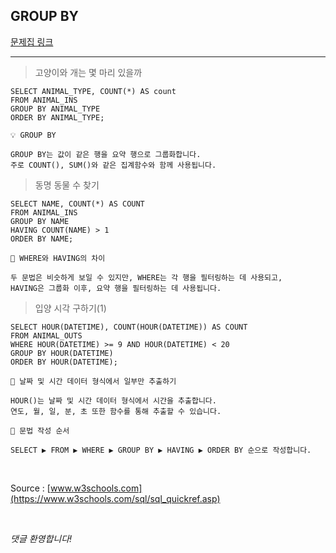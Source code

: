 <!-- [프로그래머스] SQL 고득점 Kit - GROUP BY 풀이 (MySQL) by 정석민 -->

GROUP BY
--
[문제집 링크](https://programmers.co.kr/learn/courses/30/parts/17044)

---

> 고양이와 개는 몇 마리 있을까

```
SELECT ANIMAL_TYPE, COUNT(*) AS count
FROM ANIMAL_INS
GROUP BY ANIMAL_TYPE
ORDER BY ANIMAL_TYPE;
```

```
💡 GROUP BY

GROUP BY는 값이 같은 행을 요약 행으로 그룹화합니다.
주로 COUNT(), SUM()와 같은 집계함수와 함께 사용됩니다.
```

> 동명 동물 수 찾기

```
SELECT NAME, COUNT(*) AS COUNT
FROM ANIMAL_INS
GROUP BY NAME
HAVING COUNT(NAME) > 1
ORDER BY NAME;
```

```
📝 WHERE와 HAVING의 차이

두 문법은 비슷하게 보일 수 있지만, WHERE는 각 행을 필터링하는 데 사용되고,
HAVING은 그룹화 이후, 요약 행을 필터링하는 데 사용됩니다.
```

> 입양 시각 구하기(1)

```
SELECT HOUR(DATETIME), COUNT(HOUR(DATETIME)) AS COUNT
FROM ANIMAL_OUTS
WHERE HOUR(DATETIME) >= 9 AND HOUR(DATETIME) < 20
GROUP BY HOUR(DATETIME)
ORDER BY HOUR(DATETIME);
```

```
📝 날짜 및 시간 데이터 형식에서 일부만 추출하기

HOUR()는 날짜 및 시간 데이터 형식에서 시간을 추출합니다.
연도, 월, 일, 분, 초 또한 함수를 통해 추출할 수 있습니다.
```

```
📝 문법 작성 순서

SELECT ▶️ FROM ▶️ WHERE ▶️ GROUP BY ▶️ HAVING ▶️ ORDER BY 순으로 작성합니다.
```

<br>

Source : [www.w3schools.com](https://www.w3schools.com/sql/sql_quickref.asp)

<br>

_댓글 환영합니다!_

